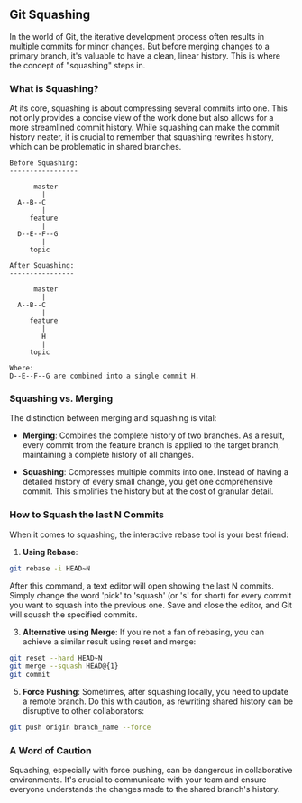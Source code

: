 ## Git Squashing

In the world of Git, the iterative development process often results in multiple commits for minor changes. But before merging changes to a primary branch, it's valuable to have a clean, linear history. This is where the concept of "squashing" steps in.

### What is Squashing?

At its core, squashing is about compressing several commits into one. This not only provides a concise view of the work done but also allows for a more streamlined commit history. While squashing can make the commit history neater, it is crucial to remember that squashing rewrites history, which can be problematic in shared branches.

```
Before Squashing:
-----------------

      master
        |
  A--B--C
        |
     feature
        |
  D--E--F--G
        |
     topic

After Squashing:
----------------

      master
        |
  A--B--C
        |
     feature
        |
        H
        |
     topic

Where:
D--E--F--G are combined into a single commit H.
```

### Squashing vs. Merging

The distinction between merging and squashing is vital:

- **Merging**: Combines the complete history of two branches. As a result, every commit from the feature branch is applied to the target branch, maintaining a complete history of all changes.
  
- **Squashing**: Compresses multiple commits into one. Instead of having a detailed history of every small change, you get one comprehensive commit. This simplifies the history but at the cost of granular detail.

### How to Squash the last N Commits

When it comes to squashing, the interactive rebase tool is your best friend:

1. **Using Rebase**:

```bash
git rebase -i HEAD~N
```

After this command, a text editor will open showing the last N commits. Simply change the word 'pick' to 'squash' (or 's' for short) for every commit you want to squash into the previous one. Save and close the editor, and Git will squash the specified commits.

3. **Alternative using Merge**:
If you're not a fan of rebasing, you can achieve a similar result using reset and merge:

```bash
git reset --hard HEAD~N
git merge --squash HEAD@{1}
git commit
```

5. **Force Pushing**:
Sometimes, after squashing locally, you need to update a remote branch. Do this with caution, as rewriting shared history can be disruptive to other collaborators:

```bash
git push origin branch_name --force
```

### A Word of Caution

Squashing, especially with force pushing, can be dangerous in collaborative environments. It's crucial to communicate with your team and ensure everyone understands the changes made to the shared branch's history.
